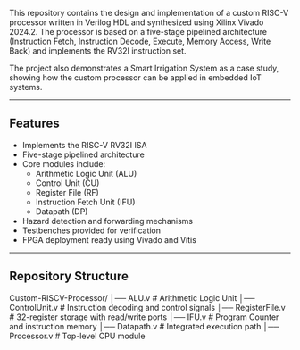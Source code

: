 This repository contains the design and implementation of a custom RISC-V processor written in Verilog HDL and synthesized using Xilinx Vivado 2024.2. The processor is based on a five-stage pipelined architecture (Instruction Fetch, Instruction Decode, Execute, Memory Access, Write Back) and implements the RV32I instruction set.

The project also demonstrates a Smart Irrigation System as a case study, showing how the custom processor can be applied in embedded IoT systems.

---

## Features

- Implements the RISC-V RV32I ISA
- Five-stage pipelined architecture
- Core modules include:
  - Arithmetic Logic Unit (ALU)
  - Control Unit (CU)
  - Register File (RF)
  - Instruction Fetch Unit (IFU)
  - Datapath (DP)
- Hazard detection and forwarding mechanisms
- Testbenches provided for verification
- FPGA deployment ready using Vivado and Vitis

---

## Repository Structure

Custom-RISCV-Processor/
│── ALU.v # Arithmetic Logic Unit
│── ControlUnit.v # Instruction decoding and control signals
│── RegisterFile.v # 32-register storage with read/write ports
│── IFU.v # Program Counter and instruction memory
│── Datapath.v # Integrated execution path
│── Processor.v # Top-level CPU module

